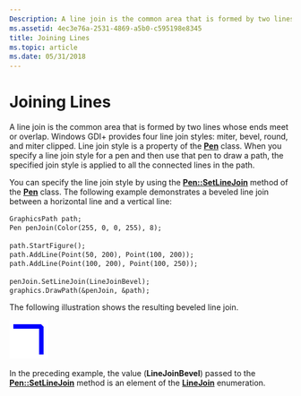 ```yaml
---
Description: A line join is the common area that is formed by two lines whose ends meet or overlap.
ms.assetid: 4ec3e76a-2531-4869-a5b0-c595198e8345
title: Joining Lines
ms.topic: article
ms.date: 05/31/2018
---
```


# Joining Lines

A line join is the common area that is formed by two lines whose ends meet or overlap. Windows GDI+ provides four line join styles: miter, bevel, round, and miter clipped. Line join style is a property of the [**Pen**](/windows/desktop/api/gdipluspen/nl-gdipluspen-pen) class. When you specify a line join style for a pen and then use that pen to draw a path, the specified join style is applied to all the connected lines in the path.

You can specify the line join style by using the [**Pen::SetLineJoin**](/windows/desktop/api/Gdipluspen/nf-gdipluspen-pen-setlinejoin) method of the [**Pen**](/windows/desktop/api/gdipluspen/nl-gdipluspen-pen) class. The following example demonstrates a beveled line join between a horizontal line and a vertical line:


```
GraphicsPath path;
Pen penJoin(Color(255, 0, 0, 255), 8);

path.StartFigure();
path.AddLine(Point(50, 200), Point(100, 200));
path.AddLine(Point(100, 200), Point(100, 250));

penJoin.SetLineJoin(LineJoinBevel);
graphics.DrawPath(&penJoin, &path);
```



The following illustration shows the resulting beveled line join.

![illustration that shows two lines meeting at a right angle, with a bevelled join](images/pens5.png)

In the preceding example, the value (**LineJoinBevel**) passed to the [**Pen::SetLineJoin**](/windows/desktop/api/Gdipluspen/nf-gdipluspen-pen-setlinejoin) method is an element of the [**LineJoin**](/windows/desktop/api/Gdiplusenums/ne-gdiplusenums-linejoin) enumeration.

 

 



